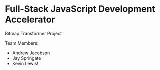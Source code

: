Full-Stack JavaScript Development Accelerator
=============================================

Bitmap Transformer Project

Team Members:
- Andrew Jacobson
- Jay Springate
- Kevin Lewis!

